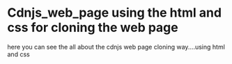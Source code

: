 # Cdnjs_web_page using the html and css for cloning the web page 
here you can see the all about the cdnjs web page cloning way....using html and css



